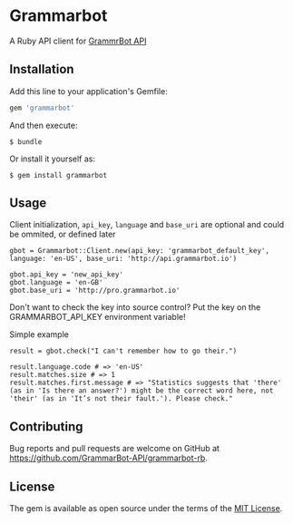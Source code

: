 # Grammarbot

A Ruby API client for [GrammrBot API](https://www.grammarbot.io/quickstart)

## Installation

Add this line to your application's Gemfile:

```ruby
gem 'grammarbot'
```

And then execute:

    $ bundle

Or install it yourself as:

    $ gem install grammarbot

## Usage
Client initialization, `api_key`, `language` and `base_uri` are optional and could be ommited, or defined later

    gbot = Grammarbot::Client.new(api_key: 'grammarbot_default_key', language: 'en-US', base_uri: 'http://api.grammarbot.io')

    gbot.api_key = 'new_api_key'
    gbot.language = 'en-GB'
    gbot.base_uri = 'http://pro.grammarbot.io'

Don't want to check the key into source control? Put the key on the GRAMMARBOT_API_KEY environment variable!

Simple example

    result = gbot.check("I can't remember how to go their.")

    result.language.code # => 'en-US'
    result.matches.size # => 1
    result.matches.first.message # => "Statistics suggests that 'there' (as in 'Is there an answer?') might be the correct word here, not 'their' (as in 'It’s not their fault.'). Please check."


## Contributing

Bug reports and pull requests are welcome on GitHub at https://github.com/GrammarBot-API/grammarbot-rb.


## License

The gem is available as open source under the terms of the [MIT License](http://opensource.org/licenses/MIT).

